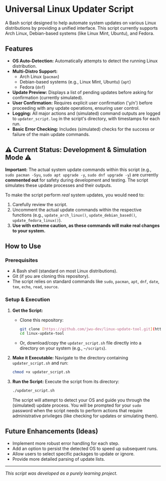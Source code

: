 # Universal Linux Updater Script

A Bash script designed to help automate system updates on various Linux distributions by providing a unified interface. This script currently supports Arch Linux, Debian-based systems (like Linux Mint, Ubuntu), and Fedora.

## Features

* **OS Auto-Detection:** Automatically attempts to detect the running Linux distribution.
* **Multi-Distro Support:**
    * Arch Linux (`pacman`)
    * Debian-based systems (e.g., Linux Mint, Ubuntu) (`apt`)
    * Fedora (`dnf`)
* **Update Preview:** Displays a list of pending updates before asking for confirmation (currently simulated).
* **User Confirmation:** Requires explicit user confirmation ('y/n') before proceeding with any update operations, ensuring user control.
* **Logging:** All major actions and (simulated) command outputs are logged to `updater_script.log` in the script's directory, with timestamps for each run.
* **Basic Error Checking:** Includes (simulated) checks for the success or failure of the main update commands.

## ⚠️ Current Status: Development & Simulation Mode ⚠️

**Important:** The actual system update commands within this script (e.g., `sudo pacman -Syu`, `sudo apt upgrade -y`, `sudo dnf upgrade -y`) are currently **commented out** for safety during development and testing. The script simulates these update processes and their outputs.

To make the script perform *real* system updates, you would need to:
1.  Carefully review the script.
2.  Uncomment the actual update commands within the respective functions (e.g., `update_arch_linux()`, `update_debian_based()`, `update_fedora_linux()`).
3.  **Use with extreme caution, as these commands will make real changes to your system.**

## How to Use

### Prerequisites

* A Bash shell (standard on most Linux distributions).
* Git (if you are cloning this repository).
* The script relies on standard commands like `sudo`, `pacman`, `apt`, `dnf`, `date`, `tee`, `echo`, `read`, `source`.

### Setup & Execution

1.  **Get the Script:**
    * Clone this repository:
        ```bash
        git clone [https://github.com/jwu-dev/linux-update-tool.git](https://github.com/jwu-dev/linux-update-tool.git)
        cd linux-update-tool
        ```
    * Or, download/copy the `updater_script.sh` file directly into a directory on your system (e.g., `~/scripts`).

2.  **Make it Executable:**
    Navigate to the directory containing `updater_script.sh` and run:
    ```bash
    chmod +x updater_script.sh
    ```

3.  **Run the Script:**
    Execute the script from its directory:
    ```bash
    ./updater_script.sh
    ```
    The script will attempt to detect your OS and guide you through the (simulated) update process. You will be prompted for your `sudo` password when the script needs to perform actions that require administrative privileges (like checking for updates or simulating them).

## Future Enhancements (Ideas)

* Implement more robust error handling for each step.
* Add an option to persist the detected OS to speed up subsequent runs.
* Allow users to select specific packages to update or ignore.
* Provide more detailed parsing of update lists.

---

*This script was developed as a purely learning project.*
